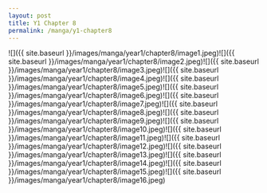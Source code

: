 ```yaml
---
layout: post
title: Y1 Chapter 8
permalink: /manga/y1-chapter8
---
```


![]({{ site.baseurl }}/images/manga/year1/chapter8/image1.jpeg)![]({{ site.baseurl }}/images/manga/year1/chapter8/image2.jpeg)![]({{ site.baseurl }}/images/manga/year1/chapter8/image3.jpeg)![]({{ site.baseurl }}/images/manga/year1/chapter8/image4.jpeg)![]({{ site.baseurl }}/images/manga/year1/chapter8/image5.jpeg)![]({{ site.baseurl }}/images/manga/year1/chapter8/image6.jpeg)![]({{ site.baseurl }}/images/manga/year1/chapter8/image7.jpeg)![]({{ site.baseurl }}/images/manga/year1/chapter8/image8.jpeg)![]({{ site.baseurl }}/images/manga/year1/chapter8/image9.jpeg)![]({{ site.baseurl }}/images/manga/year1/chapter8/image10.jpeg)![]({{ site.baseurl }}/images/manga/year1/chapter8/image11.jpeg)![]({{ site.baseurl }}/images/manga/year1/chapter8/image12.jpeg)![]({{ site.baseurl }}/images/manga/year1/chapter8/image13.jpeg)![]({{ site.baseurl }}/images/manga/year1/chapter8/image14.jpeg)![]({{ site.baseurl }}/images/manga/year1/chapter8/image15.jpeg)![]({{ site.baseurl }}/images/manga/year1/chapter8/image16.jpeg)
